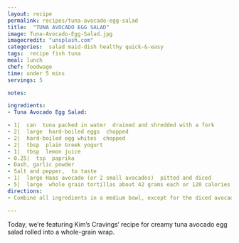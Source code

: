 ```yaml
---
layout: recipe
permalink: recipes/tuna-avocado-egg-salad
title:  "TUNA AVOCADO EGG SALAD"
image: Tuna-Avocado-Egg-Salad.jpg
imagecredit: "unsplash.com"
categories:  salad maid-dish healthy quick-&-easy
tags:  recipe fish tuna 
meal: lunch
chef: foodwage
time: under 5 mins
servings: 5

notes:

ingredients:
- Tuna Avocado Egg Salad:

- 1|  can  tuna packed in water  drained and shredded with a fork
- 2|  large  hard-boiled eggs  chopped
- 2|  hard-boiled egg whites  chopped
- 2|  tbsp  plain Greek yogurt
- 1|  tbsp  lemon juice
- 0.25|  tsp  paprika
- Dash, garlic powder
- Salt and pepper,  to taste
- 1|  large Haas avocado (or 2 small avocados)  pitted and diced
- 5|  large  whole grain tortillas about 42 grams each or 120 calories each
directions:
- Combine all ingredients in a medium bowl, except for the diced avocados. Stir in the diced avocados last. Spoon 0.5 cup of egg salad mixture to 1 large whole grain tortilla. Roll and enjoy.

---
```


Today, we’re featuring Kim’s Cravings‘ recipe for creamy tuna avocado egg salad rolled into a whole-grain wrap.